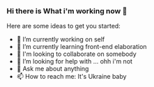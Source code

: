 ### Hi there is What i'm working now 👋

Here are some ideas to get you started:

- 🔭 I’m currently working on self
- 🌱 I’m currently learning front-end elaboration
- 👯 I'm looking to collaborate on somebody
- 🤔 I’m looking for help with ... ohh i'm not
- 💬 Ask me about anything
- 📫 How to reach me: It's Ukraine baby
